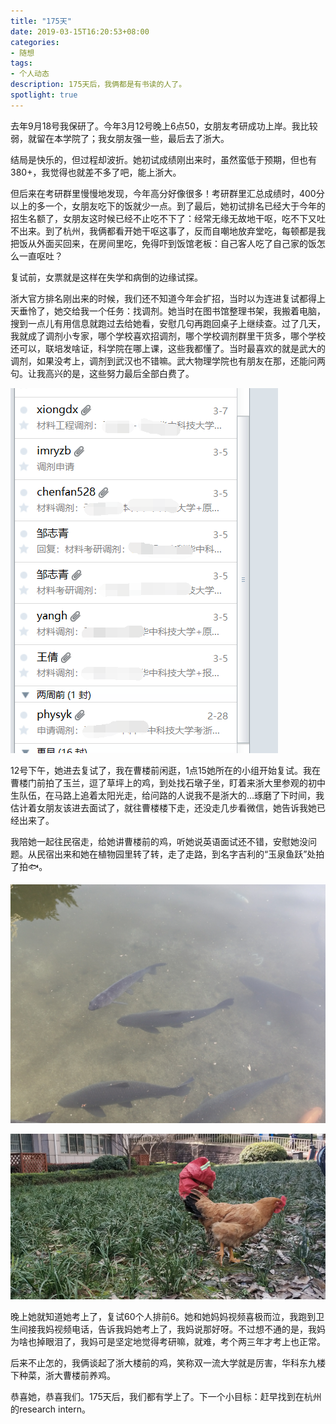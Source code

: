 ```yaml
---
title: "175天"
date: 2019-03-15T16:20:53+08:00
categories:
- 随想
tags:
- 个人动态
description: 175天后，我俩都是有书读的人了。
spotlight: true
---
```


去年9月18号我保研了。今年3月12号晚上6点50，女朋友考研成功上岸。我比较弱，就留在本学院了；我女朋友强一些，最后去了浙大。

结局是快乐的，但过程却波折。她初试成绩刚出来时，虽然蛮低于预期，但也有380+，我觉得也就差不多了吧，能上浙大。

但后来在考研群里慢慢地发现，今年高分好像很多！考研群里汇总成绩时，400分以上的多一个，女朋友吃下的饭就少一点。到了最后，她初试排名已经大于今年的招生名额了，女朋友这时候已经不止吃不下了：经常无缘无故地干呕，吃不下又吐不出来。到了杭州，我俩都看开她干呕这事了，反而自嘲地放弃堂吃，每顿都是我把饭从外面买回来，在房间里吃，免得吓到饭馆老板：自己客人吃了自己家的饭怎么一直呕吐？

复试前，女票就是这样在失学和病倒的边缘试探。

浙大官方排名刚出来的时候，我们还不知道今年会扩招，当时以为连进复试都得上天垂怜了，她交给我一个任务：找调剂。她当时在图书馆整理书架，我搬着电脑，搜到一点儿有用信息就跑过去给她看，安慰几句再跑回桌子上继续查。过了几天，我就成了调剂小专家，哪个学校喜欢招调剂，哪个学校调剂群里干货多，哪个学校还可以，联培发啥证，科学院在哪上课，这些我都懂了。当时最喜欢的就是武大的调剂，如果没考上，调剂到武汉也不错嘛。武大物理学院也有朋友在那，还能问两句。让我高兴的是，这些努力最后全部白费了。

![调剂邮件](调剂邮件.png)

12号下午，她进去复试了，我在曹楼前闲逛，1点15她所在的小组开始复试。我在曹楼门前拍了玉兰，逗了草坪上的鸡，到处找石墩子坐，盯着来浙大里参观的初中生队伍，在马路上追着太阳光走，给问路的人说我不是浙大的…琢磨了下时间，我估计着女朋友该进去面试了，就往曹楼楼下走，还没走几步看微信，她告诉我她已经出来了。

我陪她一起往民宿走，给她讲曹楼前的鸡，听她说英语面试还不错，安慰她没问题。从民宿出来和她在植物园里转了转，走了走路，到名字吉利的“玉泉鱼跃”处拍了拍🐟。

![玉泉🐟](玉泉鱼.png "玉泉🐟")

![浙大鸡](浙大鸡.png "浙大鸡")

晚上她就知道她考上了，复试60个人排前6。她和她妈妈视频喜极而泣，我跑到卫生间接我妈视频电话，告诉我妈她考上了，我妈说那好呀。不过想不通的是，我妈为啥也掉眼泪了，我妈可是坚定地觉得考研嘛，就难，考个两三年才考上也正常。

后来不止怎的，我俩谈起了浙大楼前的鸡，笑称双一流大学就是厉害，华科东九楼下种菜，浙大曹楼前养鸡。

恭喜她，恭喜我们。175天后，我们都有学上了。下一个小目标：赶早找到在杭州的research intern。
